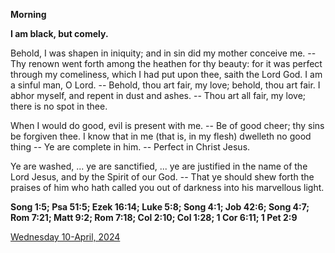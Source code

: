 **Morning**

**I am black, but comely.**
 
Behold, I was shapen in iniquity; and in sin did my mother conceive me. -- Thy renown went forth among the heathen for thy beauty: for it was perfect through my comeliness, which I had put upon thee, saith the Lord God. I am a sinful man, O Lord. -- Behold, thou art fair, my love; behold, thou art fair. I abhor myself, and repent in dust and ashes. -- Thou art all fair, my love; there is no spot in thee.
 
When I would do good, evil is present with me. -- Be of good cheer; thy sins be forgiven thee. I know that in me (that is, in my flesh) dwelleth no good thing -- Ye are complete in him. -- Perfect in Christ Jesus.
 
Ye are washed, ... ye are sanctified, ... ye are justified in the name of the Lord Jesus, and by the Spirit of our God. -- That ye should shew forth the praises of him who hath called you out of darkness into his marvellous light.  

**Song 1:5; Psa 51:5; Ezek 16:14; Luke 5:8; Song 4:1; Job 42:6; Song 4:7; Rom 7:21; Matt 9:2; Rom 7:18; Col 2:10; Col 1:28; 1 Cor 6:11; 1 Pet 2:9**

[Wednesday 10-April, 2024](https://t.me/daily_light)
